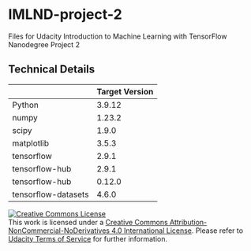 # IMLND-project-2
Files for Udacity Introduction to Machine Learning with TensorFlow Nanodegree Project 2

## Technical Details
|  | Target Version |
|---|---|
| Python | 3.9.12 |
| numpy | 1.23.2 |
| scipy | 1.9.0 |
| matplotlib | 3.5.3 |
| tensorflow | 2.9.1 |
| tensorflow-hub | 2.9.1 |
| tensorflow-hub | 0.12.0 |
| tensorflow-datasets | 4.6.0 |


 <a rel="license" href="http://creativecommons.org/licenses/by-nc-nd/4.0/"><img alt="Creative Commons License" style="border-width:0" src="https://i.creativecommons.org/l/by-nc-nd/4.0/88x31.png" /></a><br />This work is licensed under a <a rel="license" href="http://creativecommons.org/licenses/by-nc-nd/4.0/">Creative Commons Attribution-NonCommercial-NoDerivatives 4.0 International License</a>. Please refer to [Udacity Terms of Service](https://www.udacity.com/legal) for further information.
